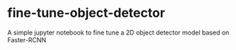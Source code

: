 # fine-tune-object-detector
A simple jupyter notebook to fine tune a 2D object detector model based on Faster-RCNN
